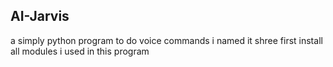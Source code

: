## AI-Jarvis
a simply python program to do voice commands
i named it shree
first install all modules i used in this program

